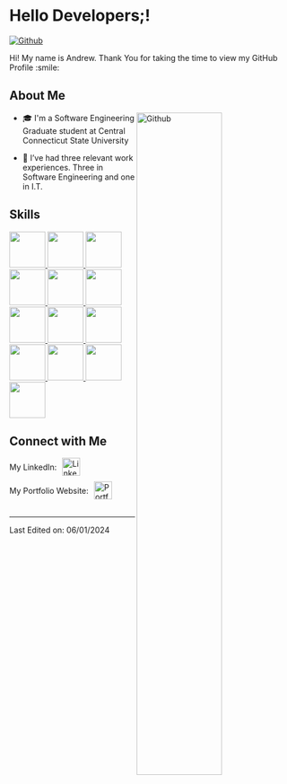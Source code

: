 

<h1> Hello Developers;! </h1>
<p align='center'>
</p>


[![Github](https://img.shields.io/github/followers/andrew5701?label=Follow&style=social)](https://github.com/andrew5701)

<div size='20px'> Hi! My name is Andrew. Thank You for taking the time to view my GitHub Profile :smile: 
</div>

<h2> About Me </h2>

<img width="55%" align="right" alt="Github" src="https://raw.githubusercontent.com/onimur/.github/master/.resources/git-header.svg" />

- 🎓 I'm a Software Engineering Graduate student at Central Connecticut State University
  
- 🧳 I’ve had three relevant work experiences. Three in Software Engineering and one in I.T.
  

<h2> Skills</h2>
<a href= https://github.com/andrew5701?tab=repositories&q=&type=&language=python&sort= > <img width ='64px' src ='https://raw.githubusercontent.com/rahulbanerjee26/githubAboutMeGenerator/main/icons/python.svg'> </a>
<a href= https://github.com/andrew5701?tab=repositories&q=&type=&language=java&sort= > <img width ='64px' src ='https://raw.githubusercontent.com/rahulbanerjee26/githubAboutMeGenerator/main/icons/java.svg'> </a>
<a href= https://github.com/andrew5701?tab=repositories&q=&type=&language=nodejs&sort= > <img width ='64px' src ='https://raw.githubusercontent.com/rahulbanerjee26/githubAboutMeGenerator/main/icons/nodejs.svg'> </a>
<a href= https://github.com/andrew5701?tab=repositories&q=&type=&language=reactjs&sort= > <img width ='64px' src ='https://raw.githubusercontent.com/rahulbanerjee26/githubAboutMeGenerator/main/icons/reactjs.svg'> </a>
<a href= https://github.com/andrew5701?tab=repositories&q=&type=&language=javascript&sort= > <img width ='64px' src ='https://raw.githubusercontent.com/rahulbanerjee26/githubAboutMeGenerator/main/icons/javascript.svg'> </a>
<a href= https://github.com/andrew5701?tab=repositories&q=&type=&language=scikit&sort= > <img width ='64px' src ='https://raw.githubusercontent.com/rahulbanerjee26/githubAboutMeGenerator/main/icons/c.svg'> </a>
<a href= https://github.com/andrew5701?tab=repositories&q=&type=&language=cpp&sort= > <img width ='64px' src ='https://raw.githubusercontent.com/rahulbanerjee26/githubAboutMeGenerator/main/icons/cpp.svg'> </a>
<a href= https://github.com/andrew5701?tab=repositories&q=&type=&language=sqlite&sort= > <img width ='64px' src ='https://raw.githubusercontent.com/rahulbanerjee26/githubAboutMeGenerator/main/icons/sqlite.svg'> </a>
<a href= https://github.com/andrew5701?tab=repositories&q=&type=&language=css&sort= > <img width ='64px' src ='https://raw.githubusercontent.com/rahulbanerjee26/githubAboutMeGenerator/main/icons/css.svg'> </a>
<a href= https://github.com/andrew5701?tab=repositories&q=&type=&language=html&sort= > <img width ='64px' src ='https://raw.githubusercontent.com/rahulbanerjee26/githubAboutMeGenerator/main/icons/html.svg'> </a>
<a href= https://github.com/andrew5701?tab=repositories&q=&type=&language=android&sort= > <img width ='64px' src ='https://raw.githubusercontent.com/rahulbanerjee26/githubAboutMeGenerator/main/icons/android.svg'> </a>
<a href= https://github.com/andrew5701?tab=repositories&q=&type=&language=csharp&sort= > <img width ='64px' src ='https://raw.githubusercontent.com/rahulbanerjee26/githubAboutMeGenerator/main/icons/csharp.svg'> </a>
<a href= https://github.com/andrew5701?tab=repositories&q=&type=&language=flutter&sort= > <img width ='64px' src ='https://raw.githubusercontent.com/rahulbanerjee26/githubAboutMeGenerator/main/icons/flutter.svg'> </a>



<h2>Connect with Me</h2>

<div style="display: flex; align-items: center; margin-bottom: 10px;">
    <p style="margin: 0; padding-right: 10px;">My LinkedIn:</p>
    <a href="https://www.linkedin.com/in/andrew-krasuski/" style="text-decoration: none;">
        <img width="32px" align="center" src="https://raw.githubusercontent.com/rahulbanerjee26/githubAboutMeGenerator/main/icons/linked-in-alt.svg" alt="LinkedIn"/>
    </a>
</div>

<div style="display: flex; align-items: center;">
    <p style="margin: 0; padding-right: 10px;">My Portfolio Website:</p>
    <a href="https://www.andrewkrasuski.com" style="text-decoration: none;">
        <img width="32px" align="center" src="https://raw.githubusercontent.com/rahulbanerjee26/githubAboutMeGenerator/main/icons/portfolio.png" alt="Portfolio"/>
    </a>
</div>

<br>

-----


Last Edited on: 06/01/2024
